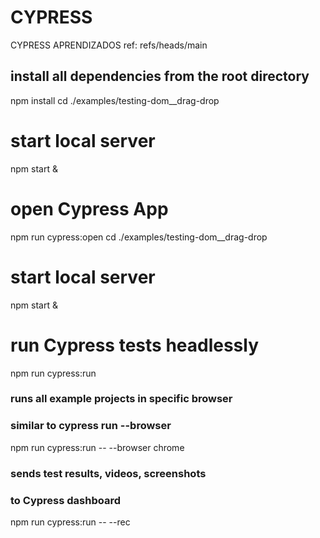 # CYPRESS
 CYPRESS APRENDIZADOS
ref: refs/heads/main
## install all dependencies from the root directory
npm install
cd ./examples/testing-dom__drag-drop
# start local server
npm start &
# open Cypress App
npm run cypress:open
cd ./examples/testing-dom__drag-drop
# start local server
npm start &
# run Cypress tests headlessly
npm run cypress:run

### runs all example projects in specific browser
### similar to cypress run --browser <name>
npm run cypress:run -- --browser chrome

### sends test results, videos, screenshots
### to Cypress dashboard
npm run cypress:run -- --rec
